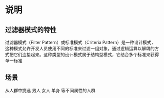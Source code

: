 # 说明



## 过滤器模式的特性
过滤器模式（Filter Pattern）或标准模式（Criteria Pattern）是一种设计模式，这种模式允许开发人员使用不同的标准来过滤一组对象，通过逻辑运算以解耦的方式把它们连接起来。这种类型的设计模式属于结构型模式，它结合多个标准来获得单一标准

## 场景
从人群中挑选 男人  女人 单身 等不同属性的人群
